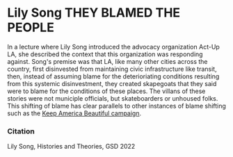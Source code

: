 # Lily Song THEY BLAMED THE PEOPLE

In a lecture where Lily Song introduced the advocacy organization Act-Up LA, she described the context that this organization was responding against. Song's premise was that LA, like many other cities across the country, first disinvested from maintaining civic infrastructure like transit, then, instead of assuming blame for the deterioriating conditions resulting from this systemic disinvestment, they created skapegoats that they said were to blame for the conditions of these places. The villans of these stories were not municiple officials, but skateboarders or unhoused folks. This shifting of blame has clear parallels to other instances of blame shifting such as the [Keep America Beautiful campaign](https://github.com/SageGrey/exp-exp-exp/blob/main/zzzzz_cards/250_KeepAmericaBeautiful.md). 

### Citation

Lily Song, Histories and Theories, GSD 2022

